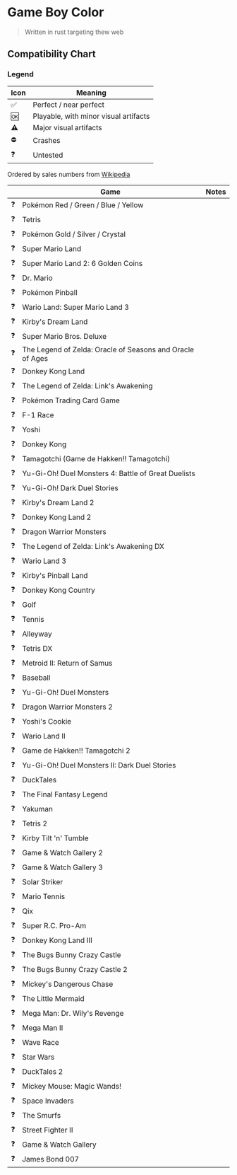 # Game Boy Color 
> Written in rust targeting thew web

## Compatibility Chart

### Legend
| Icon | Meaning                               |
|------|---------------------------------------|
| ✅    | Perfect / near perfect                |
| 🆗   | Playable, with minor visual artifacts |
| ⚠️   | Major visual artifacts                |
| ⛔    | Crashes                               |
| ❓    | Untested                              |

Ordered by sales numbers from [Wikipedia](https://en.wikipedia.org/wiki/List_of_best-selling_Game_Boy_video_games)

|   | Game                                                      | Notes |
|--:|-----------------------------------------------------------|-------|
| ❓ | Pokémon Red / Green / Blue / Yellow                       |       |
| ❓ | Tetris                                                    |       |
| ❓ | Pokémon Gold / Silver / Crystal                           |       |
| ❓ | Super Mario Land                                          |       |
| ❓ | Super Mario Land 2: 6 Golden Coins                        |       |
| ❓ | Dr. Mario                                                 |       |
| ❓ | Pokémon Pinball                                           |       |
| ❓ | Wario Land: Super Mario Land 3                            |       |
| ❓ | Kirby's Dream Land                                        |       |
| ❓ | Super Mario Bros. Deluxe                                  |       |
| ❓ | The Legend of Zelda: Oracle of Seasons and Oracle of Ages |       |
| ❓ | Donkey Kong Land                                          |       |
| ❓ | The Legend of Zelda: Link's Awakening                     |       |
| ❓ | Pokémon Trading Card Game                                 |       |
| ❓ | F-1 Race                                                  |       |
| ❓ | Yoshi                                                     |       |
| ❓ | Donkey Kong                                               |       |
| ❓ | Tamagotchi (Game de Hakken!! Tamagotchi)                  |       |
| ❓ | Yu-Gi-Oh! Duel Monsters 4: Battle of Great Duelists       |       |
| ❓ | Yu-Gi-Oh! Dark Duel Stories                               |       |
| ❓ | Kirby's Dream Land 2                                      |       |
| ❓ | Donkey Kong Land 2                                        |       |
| ❓ | Dragon Warrior Monsters                                   |       |
| ❓ | The Legend of Zelda: Link's Awakening DX                  |       |
| ❓ | Wario Land 3                                              |       |
| ❓ | Kirby's Pinball Land                                      |       |
| ❓ | Donkey Kong Country                                       |       |
| ❓ | Golf                                                      |       |
| ❓ | Tennis                                                    |       |
| ❓ | Alleyway                                                  |       |
| ❓ | Tetris DX                                                 |       |
| ❓ | Metroid II: Return of Samus                               |       |
| ❓ | Baseball                                                  |       |
| ❓ | Yu-Gi-Oh! Duel Monsters                                   |       |
| ❓ | Dragon Warrior Monsters 2                                 |       |
| ❓ | Yoshi's Cookie                                            |       |
| ❓ | Wario Land II                                             |       |
| ❓ | Game de Hakken!! Tamagotchi 2                             |       |
| ❓ | Yu-Gi-Oh! Duel Monsters II: Dark Duel Stories             |       |
| ❓ | DuckTales                                                 |       |
| ❓ | The Final Fantasy Legend                                  |       |
| ❓ | Yakuman                                                   |       |
| ❓ | Tetris 2                                                  |       |
| ❓ | Kirby Tilt 'n' Tumble                                     |       |
| ❓ | Game & Watch Gallery 2                                    |       |
| ❓ | Game & Watch Gallery 3                                    |       |
| ❓ | Solar Striker                                             |       |
| ❓ | Mario Tennis                                              |       |
| ❓ | Qix                                                       |       |
| ❓ | Super R.C. Pro-Am                                         |       |
| ❓ | Donkey Kong Land III                                      |       |
| ❓ | The Bugs Bunny Crazy Castle                               |       |
| ❓ | The Bugs Bunny Crazy Castle 2                             |       |
| ❓ | Mickey's Dangerous Chase                                  |       |
| ❓ | The Little Mermaid                                        |       |
| ❓ | Mega Man: Dr. Wily's Revenge                              |       |
| ❓ | Mega Man II                                               |       |
| ❓ | Wave Race                                                 |       |
| ❓ | Star Wars                                                 |       |
| ❓ | DuckTales 2                                               |       |
| ❓ | Mickey Mouse: Magic Wands!                                |       |
| ❓ | Space Invaders                                            |       |
| ❓ | The Smurfs                                                |       |
| ❓ | Street Fighter II                                         |       |
| ❓ | Game & Watch Gallery                                      |       |
| ❓ | James Bond 007                                            |       |
